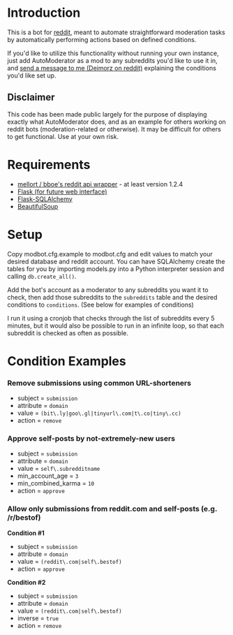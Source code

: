 # Introduction
This is a bot for [reddit](http://www.reddit.com), meant to automate straightforward moderation tasks by automatically performing actions based on defined conditions.

If you'd like to utilize this functionality without running your own instance, just add AutoModerator as a mod to any subreddits you'd like to use it in, and [send a message to me (Deimorz on reddit)](http://www.reddit.com/message/compose/?to=Deimorz) explaining the conditions you'd like set up.

## Disclaimer

This code has been made public largely for the purpose of displaying exactly what AutoModerator does, and as an example for others working on reddit bots (moderation-related or otherwise). It may be difficult for others to get functional. Use at your own risk.

# Requirements
* [mellort / bboe's reddit api wrapper](http://pypi.python.org/pypi/reddit)  - at least version 1.2.4
* [Flask (for future web interface)](http://pypi.python.org/pypi/Flask)
* [Flask-SQLAlchemy](http://pypi.python.org/pypi/Flask-SQLAlchemy)
* [BeautifulSoup](http://pypi.python.org/pypi/BeautifulSoup)

# Setup
Copy modbot.cfg.example to modbot.cfg and edit values to match your desired database and reddit account. You can have SQLAlchemy create the tables for you by importing models.py into a Python interpreter session and calling `db.create_all()`.

Add the bot's account as a moderator to any subreddits you want it to check, then add those subreddits to the `subreddits` table and the desired conditions to `conditions`. (See below for examples of conditions)

I run it using a cronjob that checks through the list of subreddits every 5 minutes, but it would also be possible to run in an infinite loop, so that each subreddit is checked as often as possible.

# Condition Examples

### Remove submissions using common URL-shorteners

* subject = `submission`
* attribute = `domain`
* value = `(bit\.ly|goo\.gl|tinyurl\.com|t\.co|tiny\.cc)`
* action = `remove`

### Approve self-posts by not-extremely-new users 

* subject = `submission`
* attribute = `domain`
* value = `self\.subredditname`
* min\_account\_age = `3`
* min\_combined\_karma = `10`
* action = `approve`

### Allow only submissions from reddit.com and self-posts (e.g. /r/bestof)

**Condition #1**

* subject = `submission`
* attribute = `domain`
* value = `(reddit\.com|self\.bestof)`
* action = `approve`

**Condition #2**

* subject = `submission`
* attribute = `domain`
* value = `(reddit\.com|self\.bestof)`
* inverse = `true`
* action = `remove`

